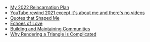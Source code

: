 <div class='blog card-navigation'>

- <a class="2022-plans" href="#" onclick="handleLevel2CardClick(this)">My 2022 Reincarnation Plan</a>
- <a class="2021-recap" href="#" onclick="handleLevel2CardClick(this)">YouTube rewind 2021 except it's about me and there's no videos</a>
- <a class="quotes" href="#" onclick="handleLevel2CardClick(this)">Quotes that Shaped Me</a>
- <a class="echoes" href="#" onclick="handleLevel2CardClick(this)">Echoes of Love</a>
- <a class="community" href="#" onclick="handleLevel2CardClick(this)">Building and Maintaining Communities</a>
- <a class="vulkan-fundamentals" href="#" onclick="handleLevel2CardClick(this)">Why Rendering a Triangle is Complicated</a>

</div>
